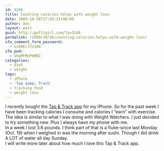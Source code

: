 ```yaml
---
id: 3246
title: Counting calories helps with weight loss
date: 2009-10-26T17:03:21+00:00
author: Ann
layout: post
guid: http://gofitgirl.com/?p=3246
permalink: /2009/10/26/counting-calories-helps-with-weight-loss/
sfw_comment_form_password:
  - oskNkrJfn1A6
sfw_pwd:
  - GkgMFMnP6MBI
categories:
  - diet
  - weight
tags:
  - iPhone
  - 'Tap &amp; Track'
  - tracking food
  - weight loss
---
```

I recently bought the [Tap & Track app](http://www.macworld.com/appguide/index.html?lsrc=twt_amw) for my iPhone. So for the past week I have been tracking calories I consume and calories I &#8220;earn&#8221; with exercise. The idea is similar to what I was doing with Weight Watchers. I just decided to try something new. Plus I always have my phone with me.  
In a week I lost 3.6 pounds. I think part of that is a fluke&#8211;since last Monday (Oct. 19) when I weighed in was the morning after sushi. Though I did drink A LOT of water all day Sunday.  
I will write more later about how much I love this Tap & Track app.